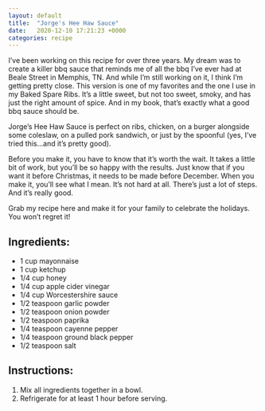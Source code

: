 ```yaml
---
layout: default
title:  "Jorge's Hee Haw Sauce"
date:   2020-12-10 17:21:23 +0000
categories: recipe
---
```

I’ve been working on this recipe for over three years. My dream was to create a killer bbq sauce that reminds me of all the bbq I’ve ever had at Beale Street in Memphis, TN. And while I’m still working on it, I think I’m getting pretty close. This version is one of my favorites and the one I use in my Baked Spare Ribs. It’s a little sweet, but not too sweet, smoky, and has just the right amount of spice. And in my book, that’s exactly what a good bbq sauce should be.

Jorge’s Hee Haw Sauce is perfect on ribs, chicken, on a burger alongside some coleslaw, on a pulled pork sandwich, or just by the spoonful (yes, I’ve tried this…and it’s pretty good).

Before you make it, you have to know that it’s worth the wait. It takes a little bit of work, but you’ll be so happy with the results. Just know that if you want it before Christmas, it needs to be made before December. When you make it, you’ll see what I mean. It’s not hard at all. There’s just a lot of steps. And it’s really good.

Grab my recipe here and make it for your family to celebrate the holidays. You won’t regret it!


## Ingredients:

- 1 cup mayonnaise
- 1 cup ketchup
- 1/4 cup honey
- 1/4 cup apple cider vinegar
- 1/4 cup Worcestershire sauce
- 1/2 teaspoon garlic powder
- 1/2 teaspoon onion powder
- 1/2 teaspoon paprika
- 1/4 teaspoon cayenne pepper
- 1/4 teaspoon ground black pepper
- 1/2 teaspoon salt

## Instructions:

1. Mix all ingredients together in a bowl.
2. Refrigerate for at least 1 hour before serving.

